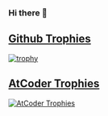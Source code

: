 ### Hi there 👋


## [Github Trophies](https://github.com/ryo-ma/github-profile-trophy)
[![trophy](https://github-profile-trophy.vercel.app/?username=kagemeka&theme=algolia)](https://github.com/ryo-ma/github-profile-trophy)


## [AtCoder Trophies](https://github.com/KATO-Hiro/AtCoderTrophies)
[![AtCoder Trophies](https://atcoder-trophies.vercel.app/api/v1/atcoder?username=Kagemeka&theme=algolia&column=8)](https://github.com/KATO-Hiro/AtCoderTrophies)
